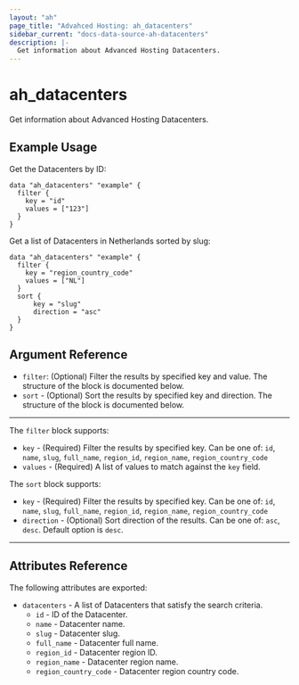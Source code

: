 ```yaml
---
layout: "ah"
page_title: "Advahced Hosting: ah_datacenters"
sidebar_current: "docs-data-source-ah-datacenters"
description: |-
  Get information about Advanced Hosting Datacenters.
---
```


# ah_datacenters

Get information about Advanced Hosting Datacenters.

## Example Usage

Get the Datacenters by ID:

```hcl
data "ah_datacenters" "example" {
  filter {
    key = "id"
    values = ["123"]
  }
}
```

Get a list of Datacenters in Netherlands sorted by slug:

```hcl
data "ah_datacenters" "example" {
  filter {
    key = "region_country_code"
    values = ["NL"]
  }
  sort {
      key = "slug"
      direction = "asc"
  }
}
```

## Argument Reference

* `filter`: (Optional) Filter the results by specified key and value. The structure of the block is documented below.
* `sort` - (Optional) Sort the results by specified key and direction. The structure of the block is documented below.

---

The `filter` block supports:
* `key` - (Required) Filter the results by specified key. Can be one of: `id`, `name`, `slug`, `full_name`, `region_id`, `region_name`, `region_country_code`
* `values` - (Required) A list of values to match against the `key` field.

The `sort` block supports:
* `key` - (Required) Filter the results by specified key. Can be one of: `id`, `name`, `slug`, `full_name`, `region_id`, `region_name`, `region_country_code`
* `direction` - (Optional) Sort direction of the results. Can be one of: `asc`, `desc`. Default option is `desc`.

---

## Attributes Reference

The following attributes are exported:

* `datacenters` - A list of Datacenters that satisfy the search criteria.
    * `id` -  ID of the Datacenter.
    * `name` - Datacenter name.
    * `slug` - Datacenter slug.
    * `full_name` - Datacenter full name.
    * `region_id` -  Datacenter region ID.
    * `region_name` - Datacenter region name.
    * `region_country_code` - Datacenter region country code.
